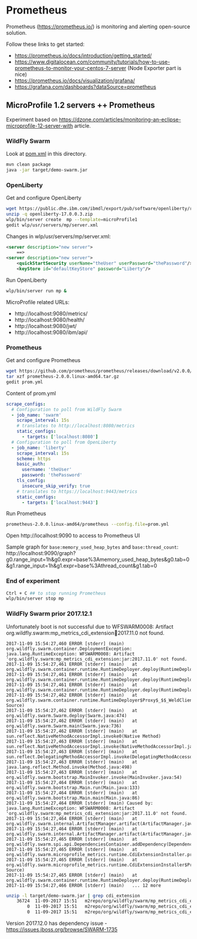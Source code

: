 Prometheus
========================
Prometheus (https://prometheus.io/) is monitoring and alerting open-source solution.

Follow these links to get started:
 * https://prometheus.io/docs/introduction/getting_started/
 * https://www.digitalocean.com/community/tutorials/how-to-use-prometheus-to-monitor-your-centos-7-server (Node Exporter part is nice)
 * https://prometheus.io/docs/visualization/grafana/
 * https://grafana.com/dashboards?dataSource=prometheus

## MicroProfile 1.2 servers ++ Prometheus
Experiment based on https://dzone.com/articles/monitoring-an-eclipse-microprofile-12-server-with article.

### WildFly Swarm
Look at [pom.xml](pom.xml) in this directory.

```bash
mvn clean package
java -jar target/demo-swarm.jar
```

### OpenLiberty
Get and configure OpenLiberty
```bash
wget https://public.dhe.ibm.com/ibmdl/export/pub/software/openliberty/runtime/release/2017-09-27_1951/openliberty-17.0.0.3.zip
unzip -q openliberty-17.0.0.3.zip
wlp/bin/server create  mp --template=microProfile1
gedit wlp/usr/servers/mp/server.xml
```

Changes in wlp/usr/servers/mp/server.xml:
```xml
<server description="new server">
    ==>
<server description="new server">
    <quickStartSecurity userName="theUser" userPassword="thePassword"/>
    <keyStore id="defaultKeyStore" password="Liberty"/>
```

Run OpenLiberty
```bash
wlp/bin/server run mp &
```

MicroProfile related URLs:
 * http://localhost:9080/metrics/
 * http://localhost:9080/health/
 * http://localhost:9080/jwt/
 * http://localhost:9080/ibm/api/

### Prometheus
Get and configure Prometheus
```bash
wget https://github.com/prometheus/prometheus/releases/download/v2.0.0/prometheus-2.0.0.linux-amd64.tar.gz
tar xzf prometheus-2.0.0.linux-amd64.tar.gz
gedit prom.yml
```

Content of prom.yml
```yaml
scrape_configs:
  # Configuration to poll from WildFly Swarm
  - job_name: 'swarm'
    scrape_interval: 15s
    # translates to http://localhost:8080/metrics
    static_configs:
      - targets: ['localhost:8080']
  # Configuration to poll from OpenLiberty
  - job_name: 'liberty'
    scrape_interval: 15s
    scheme: https
    basic_auth:
      username: 'theUser'
      password: 'thePassword'
    tls_config:
      insecure_skip_verify: true
    # translates to https://localhost:9443/metrics
    static_configs:
      - targets: ['localhost:9443']
```

Run Prometheus
```bash
prometheus-2.0.0.linux-amd64/prometheus --config.file=prom.yml
```

Open http://localhost:9090 to access to Prometheus UI

Sample graph for `base:memory_used_heap_bytes` and `base:thread_count`: http://localhost:9090/graph?g0.range_input=1h&g0.expr=base%3Amemory_used_heap_bytes&g0.tab=0&g1.range_input=1h&g1.expr=base%3Athread_count&g1.tab=0


### End of experiment
```bash
Ctrl + C ## to stop running Prometheus
wlp/bin/server stop mp
```

### WildFly Swarm prior 2017.12.1

Unfortunately boot is not successful due to WFSWARM0008: Artifact org.wildfly.swarm:mp_metrics_cdi_extension:jar:2017.11.0 not found.

```
2017-11-09 15:54:27,460 ERROR [stderr] (main) org.wildfly.swarm.container.DeploymentException: java.lang.RuntimeException: WFSWARM0008: Artifact 'org.wildfly.swarm:mp_metrics_cdi_extension:jar:2017.11.0' not found.
2017-11-09 15:54:27,461 ERROR [stderr] (main) 	at org.wildfly.swarm.container.runtime.RuntimeDeployer.deploy(RuntimeDeployer.java:301)
2017-11-09 15:54:27,461 ERROR [stderr] (main) 	at org.wildfly.swarm.container.runtime.RuntimeDeployer.deploy(RuntimeDeployer.java:174)
2017-11-09 15:54:27,461 ERROR [stderr] (main) 	at org.wildfly.swarm.container.runtime.RuntimeDeployer.deploy(RuntimeDeployer.java:107)
2017-11-09 15:54:27,462 ERROR [stderr] (main) 	at org.wildfly.swarm.container.runtime.RuntimeDeployer$Proxy$_$$_WeldClientProxy.deploy(Unknown Source)
2017-11-09 15:54:27,462 ERROR [stderr] (main) 	at org.wildfly.swarm.Swarm.deploy(Swarm.java:474)
2017-11-09 15:54:27,462 ERROR [stderr] (main) 	at org.wildfly.swarm.Swarm.main(Swarm.java:736)
2017-11-09 15:54:27,462 ERROR [stderr] (main) 	at sun.reflect.NativeMethodAccessorImpl.invoke0(Native Method)
2017-11-09 15:54:27,463 ERROR [stderr] (main) 	at sun.reflect.NativeMethodAccessorImpl.invoke(NativeMethodAccessorImpl.java:62)
2017-11-09 15:54:27,463 ERROR [stderr] (main) 	at sun.reflect.DelegatingMethodAccessorImpl.invoke(DelegatingMethodAccessorImpl.java:43)
2017-11-09 15:54:27,463 ERROR [stderr] (main) 	at java.lang.reflect.Method.invoke(Method.java:498)
2017-11-09 15:54:27,463 ERROR [stderr] (main) 	at org.wildfly.swarm.bootstrap.MainInvoker.invoke(MainInvoker.java:54)
2017-11-09 15:54:27,464 ERROR [stderr] (main) 	at org.wildfly.swarm.bootstrap.Main.run(Main.java:133)
2017-11-09 15:54:27,464 ERROR [stderr] (main) 	at org.wildfly.swarm.bootstrap.Main.main(Main.java:86)
2017-11-09 15:54:27,464 ERROR [stderr] (main) Caused by: java.lang.RuntimeException: WFSWARM0008: Artifact 'org.wildfly.swarm:mp_metrics_cdi_extension:jar:2017.11.0' not found.
2017-11-09 15:54:27,464 ERROR [stderr] (main) 	at org.wildfly.swarm.internal.ArtifactManager.artifact(ArtifactManager.java:61)
2017-11-09 15:54:27,464 ERROR [stderr] (main) 	at org.wildfly.swarm.internal.ArtifactManager.artifact(ArtifactManager.java:54)
2017-11-09 15:54:27,465 ERROR [stderr] (main) 	at org.wildfly.swarm.spi.api.DependenciesContainer.addDependency(DependenciesContainer.java:91)
2017-11-09 15:54:27,465 ERROR [stderr] (main) 	at org.wildfly.swarm.microprofile_metrics.runtime.CdiExtensionInstaller.process(CdiExtensionInstaller.java:54)
2017-11-09 15:54:27,465 ERROR [stderr] (main) 	at org.wildfly.swarm.microprofile_metrics.runtime.CdiExtensionInstaller$Proxy$_$$_WeldClientProxy.process(Unknown Source)
2017-11-09 15:54:27,465 ERROR [stderr] (main) 	at org.wildfly.swarm.container.runtime.RuntimeDeployer.deploy(RuntimeDeployer.java:233)
2017-11-09 15:54:27,466 ERROR [stderr] (main) 	... 12 more
```

```bash
unzip -l target/demo-swarm.jar | grep cdi_extension
    36724  11-09-2017 15:51   m2repo/org/wildfly/swarm/mp_metrics_cdi_extension/2017.11.0-SNAPSHOT/mp_metrics_cdi_extension-2017.11.0-SNAPSHOT.jar
        0  11-09-2017 15:51   m2repo/org/wildfly/swarm/mp_metrics_cdi_extension/
        0  11-09-2017 15:51   m2repo/org/wildfly/swarm/mp_metrics_cdi_extension/2017.11.0-SNAPSHOT/
```

Version 2017.12.0 has dependency issue - https://issues.jboss.org/browse/SWARM-1735